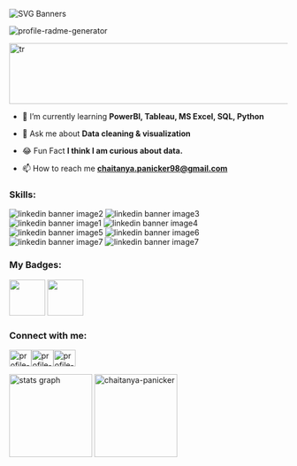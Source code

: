 

![SVG Banners](https://svg-banners.vercel.app/api?type=textBox&text1=Chaitanya%20Panicker%20🤠&text2=A%20Passionate%20Data%20Analyst&width=900&height=400)


<img height="auto" src="https://komarev.com/ghpvc/?username=Chaitanya-Panicker&label=Profile%20views&color=0e75b6&style=flat" alt="profile-radme-generator" />




<p align="left"> <img width="900" height="110" src="https://readme-jokes.vercel.app/api" alt ="tr"/> </p>



- 🌱 I’m currently learning **PowerBI, Tableau, MS Excel, SQL, Python**

- 💬 Ask me about **Data cleaning & visualization**

- 😂 Fun Fact **I think I am curious about data.**

- 📫 How to reach me **chaitanya.panicker98@gmail.com**

<h3 align="left">Skills:</h3>

<p align="left">
  
![linkedin banner image2](https://github.com/user-attachments/assets/3b7c659f-c847-4fc9-b09a-8818f05f836f)
![linkedin banner image3](https://github.com/user-attachments/assets/19dd6afd-62c4-4349-b94b-4fe8b94240ff)
![linkedin banner image1](https://github.com/user-attachments/assets/d7da3a40-4b09-48b2-b3b1-76f4af647c23)
![linkedin banner image4](https://github.com/user-attachments/assets/3e7e2a44-2e72-45fe-be1e-70e6a321c7bd)
![linkedin banner image5](https://github.com/user-attachments/assets/0e42a42e-c3ea-444d-ba26-a5fc4f141582)
![linkedin banner image6](https://github.com/user-attachments/assets/6143d36a-8029-47b7-99a5-a7179eabade3)
![linkedin banner image7](https://github.com/user-attachments/assets/58d78ea0-7bb2-474f-9f13-3099c1205d33)
![linkedin banner image7](https://github.com/user-attachments/assets/f416798e-9581-4381-82ce-7679f1f02625)



</p>

<h3 align="left">My Badges:</h3>

<p align="left">

<img src="https://www.netacad.com/p/ff9e491c-49be-4734-803e-a79e6e83dab1/badges/badge-images/52517717-589b-4c76-977d-27a53952379f.png" alt="" width="65" height="65">
<img src="https://encrypted-tbn0.gstatic.com/images?q=tbn:ANd9GcSg4yJwgsovd5194JGuPU8kuYiNfSwFIGEsaw&s" alt="" width="65" height="65">
</p>


<h3 align="left">Connect with me:</h3> <p align="left"> <a href="https://github.com/Chaitanya-Panicker" target="blank"><img align="center" src=https://raw.githubusercontent.com/rahuldkjain/github-profile-readme-generator/master/src/images/icons/Social/github.svg alt="profile-radme-generator" height="30" width="40" /></a><a href="https://linkedin.com/in/www.linkedin.com/in/chaitanyapanicker98" target="blank"><img align="center" src=https://raw.githubusercontent.com/rahuldkjain/github-profile-readme-generator/master/src/images/icons/Social/linked-in-alt.svg alt="profile-radme-generator" height="30" width="40" /></a><a href="https://www.hackerrank.com/https://www.hackerrank.com/profile/chait_98" target="blank"><img align="center" src=https://raw.githubusercontent.com/rahuldkjain/github-profile-readme-generator/master/src/images/icons/Social/hackerrank.svg alt="profile-radme-generator" height="30" width="40" /></a> </p>




<div align="left">
  <img src="https://github-readme-stats.vercel.app/api?username=chaitanya-panicker&hide_title=false&hide_rank=true&show_icons=true&include_all_commits=true&count_private=true&disable_animations=false&theme=dracula&locale=en&hide_border=false" height="150" alt="stats graph"  />
  <img src="https://github-readme-streak-stats.herokuapp.com/?user=chaitanya-panicker&" alt="chaitanya-panicker" height="150"/>
</div>

